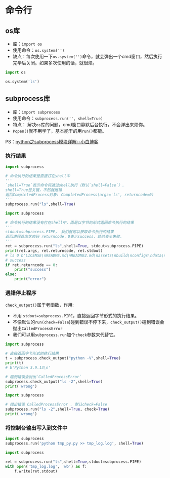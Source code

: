 # 命令行
## os库
- 库：`import os`
- 使用命令：`os.system('')`
- 缺点：每次使用一下`os.system('')`命令，就会弹出一个cmd窗口，然后执行完毕后关闭。如果多次使用的话，就很烦。
```python
import os

os.system('ls')
```

## subprocess库
- 库：`import subprocess`
- 使用命令：`subprocess.run('', shell=True)`
- 特点：
    解决`os`库的问题，cmd窗口静默后台执行，不会弹出来烦你。
- `Popen()`就不用学了，基本能干的用`run()`都能。

PS：[python之subprocess模块详解--小白博客](https://www.cnblogs.com/zhou2019/p/10582716.html)

### 执行结果

```python
import subprocess

# 命令执行的结果是直接打在shell中
'''
`shell=True`表示命令将通过shell执行（默认`shell=False`）.
shell=True是关键，不然就报错
返回CompletedProcess对象: CompletedProcess(args='ls', returncode=0)
'''
subprocess.run("ls",shell=True)
```

```python
import subprocess

# 命令执行的结果没有打在shell中，而是以字节的形式返回命令执行的结果
'''
stdout=subprocess.PIPE， 我们就可以获取命令执行的结果
返回进程退出状态码 returncode，0表示success，其他表示失败。
'''
ret = subprocess.run("ls",shell=True, stdout=subprocess.PIPE)
print(ret.args, ret.returncode, ret.stdout)
# ls 0 b'LICENSE\nREADME.md\nREADME2.md\nassets\nbuild\nconfigs\ndata\nenvironment.yaml\nimages\nlatent_diffusion.egg-info\nldm\nmain.py\nmodels\nnotebook_helpers.py\nrequirements.txt\nscripts\nsetup.py\nsrc\n'
# success
if ret.returncode == 0:
    print("success")
else:
    print("error")
```

### 遇错停止程序

`check_output()`属于老函数，作用:
- 不用 `stdout=subprocess.PIPE`，直接返回字节形式的执行结果。
- 不像默认的`run(check=False`)碰到错误不停下来，`check_output()`碰到错误会抛出`CalledProcessError`
- 我们可以用`subprocess.run`加个`check`参数来代替它。

```python
import subprocess

# 直接返回字节形式的执行结果
t = subprocess.check_output("python -V",shell=True)
print(t)
# b'Python 3.9.13\n'

# 碰到错误会抛出`CalledProcessError`
subprocess.check_output("ls -2",shell=True)
print('wrong')
```

```python
import subprocess

# 抛出错误 CalledProcessError . 默认check=False
subprocess.run("ls -2",shell=True, check=True)
print('wrong')
```

### 将控制台输出写入到文件中

```python
import subprocess
subprocess.run('python tmp_py.py >> tmp_log.log', shell=True)
```


```python
import subprocess

ret = subprocess.run("ls",shell=True,stdout=subprocess.PIPE)
with open('tmp_log.log', 'wb') as f:
    f.write(ret.stdout)
```